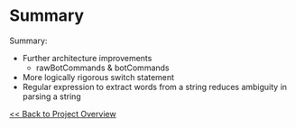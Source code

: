 # Summary

Summary:
  - Further architecture improvements
    - rawBotCommands & botCommands
  - More logically rigorous switch statement
  - Regular expression to extract words from a string reduces ambiguity in parsing a string

[<< Back to Project Overview](../defenderIndex.md)
